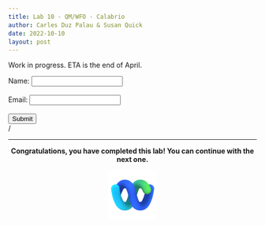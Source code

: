 ```yaml
---
title: Lab 10 - QM/WFO - Calabrio
author: Carles Duz Palau & Susan Quick
date: 2022-10-10
layout: post
---
```


Work in progress. ETA is the end of April.

<form id="myForm">
      <label for="name">Name:</label>
      <input type="text" id="name" name="name"><br><br>
      <label for="email">Email:</label>
      <input type="email" id="email" name="email"><br><br>
      <input type="submit" value="Submit">
    </form>
    <div id="message"></div>
    <script>
      // Get the form and its inputs
      const form = document.getElementById('myForm');
      const nameInput = document.getElementById('name');
      const emailInput = document.getElementById('email');

      // Check if there is data in local storage
      const storedData = localStorage.getItem('myFormData');
      if (storedData) {
        const parsedData = JSON.parse(storedData);
        nameInput.value = parsedData.name;
        emailInput.value = parsedData.email;
      }

      // Add an event listener for the form submission
      form.addEventListener('submit', function(event) {
        event.preventDefault(); // Prevent the default form submission

        // Get the form data and store it in local storage
        const formData = {
          name: nameInput.value,
          email: emailInput.value
        };
        localStorage.setItem('myFormData', JSON.stringify(formData));

        // Display a message indicating that the data was saved
        const message = document.getElementById('message');
        message.textContent = 'Values updated!';

        // Reset the form
        form.reset();
      });
    </script>

/*<script src="/assets/gitbook/form.js"></script>*/

---


<p style="text-align:center"><strong>Congratulations, you have completed this lab! You can continue with the next one.</strong></p>
		
<p style="text-align:center;"><img src="/assets/gitbook/images/webex.png" width="100"></p>	
